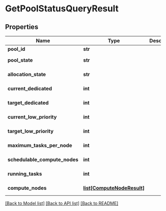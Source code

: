 # GetPoolStatusQueryResult

## Properties
Name | Type | Description | Notes
------------ | ------------- | ------------- | -------------
**pool_id** | **str** |  | [optional] 
**pool_state** | **str** |  | [optional] [readonly] 
**allocation_state** | **str** |  | [optional] [readonly] 
**current_dedicated** | **int** |  | [optional] [readonly] 
**target_dedicated** | **int** |  | [optional] [readonly] 
**current_low_priority** | **int** |  | [optional] [readonly] 
**target_low_priority** | **int** |  | [optional] [readonly] 
**maximum_tasks_per_node** | **int** |  | [optional] [readonly] 
**schedulable_compute_nodes** | **int** |  | [optional] [readonly] 
**running_tasks** | **int** |  | [optional] [readonly] 
**compute_nodes** | [**list[ComputeNodeResult]**](ComputeNodeResult.md) |  | [optional] [readonly] 

[[Back to Model list]](../README.md#documentation-for-models) [[Back to API list]](../README.md#documentation-for-api-endpoints) [[Back to README]](../README.md)


